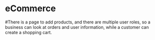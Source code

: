 # eCommerce

#There is a page to add products, and there are multiple user roles, so a business can look at orders and user information, while a customer can create a shopping cart.

